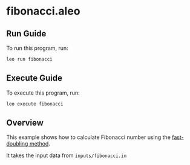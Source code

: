# fibonacci.aleo

## Run Guide

To run this program, run:
```bash
leo run fibonacci
```

## Execute Guide

To execute this program, run:
```bash
leo execute fibonacci
```

## Overview
This example shows how to calculate Fibonacci number using the [fast-doubling method](https://math.stackexchange.com/questions/1124590/need-help-understanding-fibonacci-fast-doubling-proof).

It takes the input data from `inputs/fibonacci.in`